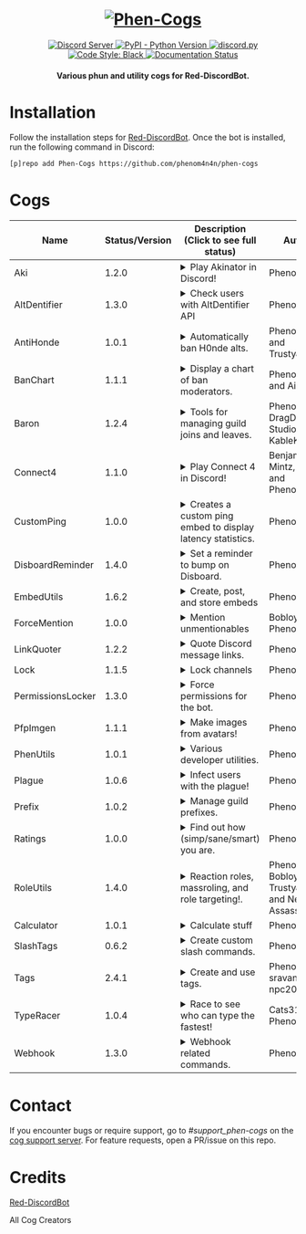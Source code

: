 <h1 align="center">
  <a href="https://github.com/phenom4n4n/phen-cogs"><img src="https://i.imgur.com/dIOX12K.png" alt="Phen-Cogs"></a>
</h1>

<p align="center">
  <a href="https://discord.gg/cGJ8JmX">
    <img src="https://discordapp.com/api/guilds/631306089366945821/widget.png?style=shield" alt="Discord Server">
  </a>
  <a href="https://www.python.org/downloads/">
    <img alt="PyPI - Python Version" src="https://img.shields.io/pypi/pyversions/Red-Discordbot">
  </a>
  <a href="https://github.com/Rapptz/discord.py/">
     <img src="https://img.shields.io/badge/discord-py-blue.svg" alt="discord.py">
  </a>
  <a href="https://github.com/ambv/black">
    <img src="https://img.shields.io/badge/code%20style-black-000000.svg" alt="Code Style: Black">
  </a>
  <a href='https://phen-cogs.readthedocs.io/en/latest/?badge=latest'>
      <img src='https://readthedocs.org/projects/phen-cogs/badge/?version=latest' alt='Documentation Status' />
  </a>
</p>
<h4 align="center">Various phun and utility cogs for Red-DiscordBot.</h4>

# Installation
Follow the installation steps for [Red-DiscordBot](https://github.com/Cog-Creators/Red-DiscordBot).
Once the bot is installed, run the following command in Discord:

`[p]repo add Phen-Cogs https://github.com/phenom4n4n/phen-cogs`

# Cogs
| Name              | Status/Version   | Description (Click to see full status)                                                                                                                     | Authors                                            |
|-------------------|------------------|------------------------------------------------------------------------------------------------------------------------------------------------------------|----------------------------------------------------|
| Aki               | 1.2.0            | <details><summary>Play Akinator in Discord!</summary>Play Akinator in Discord!</details>                                                                   | PhenoM4n4n                                         |
| AltDentifier      | 1.3.0            | <details><summary>Check users with AltDentifier API</summary>Check users with AltDentifier API</details>                                                   | PhenoM4n4n                                         |
| AntiHonde         | 1.0.1            | <details><summary>Automatically ban H0nde alts.</summary>Automatically ban H0nde alts.</details>                                                           | PhenoM4n4n and TrustyJAID                          |
| BanChart          | 1.1.1            | <details><summary>Display a chart of ban moderators.</summary>Display a chart of ban moderators.</details>                                                 | PhenoM4n4n and Aikaterna                           |
| Baron             | 1.2.4            | <details><summary>Tools for managing guild joins and leaves.</summary>Tools for managing guild joins and leaves.</details>                                 | PhenoM4n4n, DragDev Studios, and KableKompany      |
| Connect4          | 1.1.0            | <details><summary>Play Connect 4 in Discord!</summary>Play Connect 4 in Discord!</details>                                                                 | Benjamin Mintz, flare, and PhenoM4n4n              |
| CustomPing        | 1.0.0            | <details><summary>Creates a custom ping embed to display latency statistics.</summary>Creates a custom ping embed to display latency statistics.</details> | PhenoM4n4n                                         |
| DisboardReminder  | 1.4.0            | <details><summary>Set a reminder to bump on Disboard.</summary>Set a reminder to bump on Disboard.</details>                                               | PhenoM4n4n                                         |
| EmbedUtils        | 1.6.2            | <details><summary>Create, post, and store embeds</summary>Create, post, and store embeds.</details>                                                        | PhenoM4n4n                                         |
| ForceMention      | 1.0.0            | <details><summary>Mention unmentionables</summary>Mentions roles that are unmentionable</details>                                                          | Bobloy and PhenoM4n4n                              |
| LinkQuoter        | 1.2.2            | <details><summary>Quote Discord message links.</summary>Quote Discord message links.</details>                                                             | PhenoM4n4n                                         |
| Lock              | 1.1.5            | <details><summary>Lock channels</summary>Lock channels or the whole server</details>                                                                       | PhenoM4n4n                                         |
| PermissionsLocker | 1.3.0            | <details><summary>Force permissions for the bot.</summary>Lock bot commands to a certain permissions set.</details>                                        | PhenoM4n4n                                         |
| PfpImgen          | 1.1.1            | <details><summary>Make images from avatars!</summary>Make images from avatars!</details>                                                                   | PhenoM4n4n                                         |
| PhenUtils         | 1.0.1            | <details><summary>Various developer utilities.</summary>Various developer utilities.</details>                                                             | PhenoM4n4n                                         |
| Plague            | 1.0.6            | <details><summary>Infect users with the plague!</summary>Plague game with a doctor and plaguebearer.</details>                                             | PhenoM4n4n                                         |
| Prefix            | 1.0.2            | <details><summary>Manage guild prefixes.</summary>Manage guild prefixes more extensively.</details>                                                        | PhenoM4n4n                                         |
| Ratings           | 1.0.0            | <details><summary>Find out how (simp/sane/smart) you are.</summary>Rate yourself on many things.</details>                                                 | PhenoM4n4n                                         |
| RoleUtils         | 1.4.0            | <details><summary>Reaction roles, massroling, and role targeting!.</summary>Reaction roles, massroling, and role targeting!.</details>                     | PhenoM4n4n, Bobloy, TrustyJaid, and Neuro Assassin |
| Calculator        | 1.0.1            | <details><summary>Calculate stuff</summary>Calculate stuff</details>                                                                                       | PhenoM4n4n                                         |
| SlashTags         | 0.6.2            | <details><summary>Create custom slash commands.</summary>Create custom slash commands.</details>                                                           | PhenoM4n4n                                         |
| Tags              | 2.4.1            | <details><summary>Create and use tags.</summary>Create and use tags.</details>                                                                             | PhenoM4n4n, sravan, and npc203                     |
| TypeRacer         | 1.0.4            | <details><summary>Race to see who can type the fastest!</summary>Race to see who can type the fastest!</details>                                           | Cats3153 and PhenoM4n4n                            |
| Webhook           | 1.3.0            | <details><summary>Webhook related commands.</summary>Various webhook commands to create and send messages along webhooks.</details>                        | PhenoM4n4n                                         |

# Contact
If you encounter bugs or require support, go to *#support_phen-cogs* on the [cog support server](https://discord.gg/GET4DVk).
For feature requests, open a PR/issue on this repo.

# Credits
[Red-DiscordBot](https://github.com/Cog-Creators/Red-DiscordBot)

All Cog Creators
